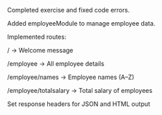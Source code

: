Completed exercise and fixed code errors.

Added employeeModule to manage employee data.

Implemented routes:

/ → Welcome message

/employee → All employee details

/employee/names → Employee names (A–Z)

/employee/totalsalary → Total salary of employees

Set response headers for JSON and HTML output